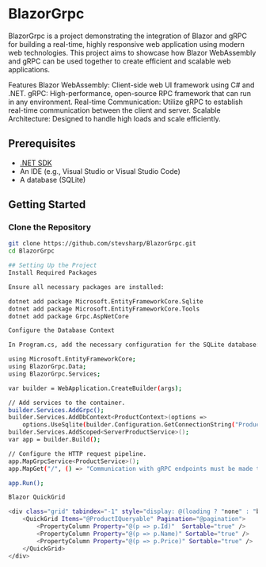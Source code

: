 # BlazorGrpc

BlazorGrpc is a project demonstrating the integration of Blazor and gRPC for building a real-time, highly responsive web application using modern web technologies. 
This project aims to showcase how Blazor WebAssembly and gRPC can be used together to create efficient and scalable web applications.

Features
Blazor WebAssembly: Client-side web UI framework using C# and .NET.
gRPC: High-performance, open-source RPC framework that can run in any environment.
Real-time Communication: Utilize gRPC to establish real-time communication between the client and server.
Scalable Architecture: Designed to handle high loads and scale efficiently.

## Prerequisites

- [.NET SDK](https://dotnet.microsoft.com/download)
- An IDE (e.g., Visual Studio or Visual Studio Code)
- A database (SQLite)

## Getting Started

### Clone the Repository

```bash
git clone https://github.com/stevsharp/BlazorGrpc.git
cd BlazorGrpc

## Setting Up the Project
Install Required Packages

Ensure all necessary packages are installed:

dotnet add package Microsoft.EntityFrameworkCore.Sqlite
dotnet add package Microsoft.EntityFrameworkCore.Tools
dotnet add package Grpc.AspNetCore

Configure the Database Context

In Program.cs, add the necessary configuration for the SQLite database:

using Microsoft.EntityFrameworkCore;
using BlazorGrpc.Data;
using BlazorGrpc.Services;

var builder = WebApplication.CreateBuilder(args);

// Add services to the container.
builder.Services.AddGrpc();
builder.Services.AddDbContext<ProductContext>(options =>
    options.UseSqlite(builder.Configuration.GetConnectionString("ProductContext") ?? "Data Source=products.db"));
builder.Services.AddScoped<ServerProductService>();
var app = builder.Build();

// Configure the HTTP request pipeline.
app.MapGrpcService<ProductService>();
app.MapGet("/", () => "Communication with gRPC endpoints must be made through a gRPC client.");

app.Run();

Blazor QuickGrid

<div class="grid" tabindex="-1" style="display: @(loading ? "none" : "block")">
    <QuickGrid Items="@ProductIQueryable" Pagination="@pagination">
        <PropertyColumn Property="@(p => p.Id)"  Sortable="true" />
        <PropertyColumn Property="@(p => p.Name)" Sortable="true" />
        <PropertyColumn Property="@(p => p.Price)" Sortable="true" />
    </QuickGrid>
</div>
